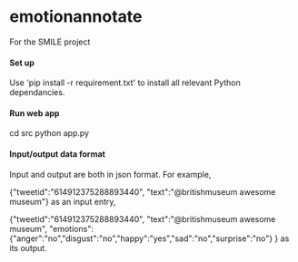 # emotionannotate
For the SMILE project

#### Set up
Use 'pip install -r requirement.txt' to install all relevant Python dependancies.
#### Run web app
cd src
python app.py

#### Input/output data format
Input and output are both in json format.
For example,

{"tweetid":"614912375288893440", "text":"@britishmuseum awesome museum"}
as an input entry,

{"tweetid":"614912375288893440", 
"text":"@britishmuseum awesome museum",
"emotions":{"anger":"no","disgust":"no","happy":"yes","sad":"no","surprise":"no"}
}
as its output.
